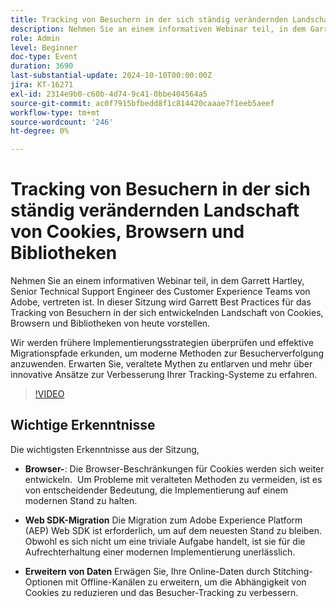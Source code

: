 ```yaml
---
title: Tracking von Besuchern in der sich ständig verändernden Landschaft von Cookies, Browsern und Bibliotheken
description: Nehmen Sie an einem informativen Webinar teil, in dem Garrett Hartley, Senior Technical Support Engineer des Customer Experience Teams von Adobe, vertreten ist. In dieser Sitzung wird Garrett Best Practices für die Verfolgung von Besuchern in der sich entwickelnden Landschaft von Cookies, Browsern und Bibliotheken von heute vorstellen. Wir werden frühere Implementierungsstrategien überprüfen und effektive Migrationspfade erkunden, um moderne Besucher-Tracking-Methoden anzuwenden. Erwarten Sie, veraltete Mythen zu entlarven und mehr über innovative Ansätze zur Verbesserung Ihrer Tracking-Systeme zu erfahren.
role: Admin
level: Beginner
doc-type: Event
duration: 3690
last-substantial-update: 2024-10-10T00:00:00Z
jira: KT-16271
exl-id: 2314e9b0-c60b-4d74-9c41-0bbe404564a5
source-git-commit: ac0f7915bfbedd8f1c814420caaae7f1eeb5aeef
workflow-type: tm+mt
source-wordcount: '246'
ht-degree: 0%

---
```


# Tracking von Besuchern in der sich ständig verändernden Landschaft von Cookies, Browsern und Bibliotheken

Nehmen Sie an einem informativen Webinar teil, in dem Garrett Hartley, Senior Technical Support Engineer des Customer Experience Teams von Adobe, vertreten ist. In dieser Sitzung wird Garrett Best Practices für das Tracking von Besuchern in der sich entwickelnden Landschaft von Cookies, Browsern und Bibliotheken von heute vorstellen.

Wir werden frühere Implementierungsstrategien überprüfen und effektive Migrationspfade erkunden, um moderne Methoden zur Besucherverfolgung anzuwenden. Erwarten Sie, veraltete Mythen zu entlarven und mehr über innovative Ansätze zur Verbesserung Ihrer Tracking-Systeme zu erfahren.

>[!VIDEO](https://video.tv.adobe.com/v/3434925/?learn=on)

## Wichtige Erkenntnisse

Die wichtigsten Erkenntnisse aus der Sitzung,

* **Browser-**: Die Browser-Beschränkungen für Cookies werden sich weiter entwickeln. &#x200B; Um Probleme mit veralteten Methoden zu vermeiden, ist es von entscheidender Bedeutung, die Implementierung auf einem modernen Stand zu halten. &#x200B;

* **Web SDK-Migration** Die Migration zum Adobe Experience Platform (AEP) Web SDK ist erforderlich, um auf dem neuesten Stand zu bleiben. Obwohl es sich nicht um eine triviale Aufgabe handelt, ist sie für die Aufrechterhaltung einer modernen Implementierung unerlässlich. &#x200B;

* **Erweitern von Daten** Erwägen Sie, Ihre Online-Daten durch Stitching-Optionen mit Offline-Kanälen zu erweitern, um die Abhängigkeit von Cookies zu reduzieren und das Besucher-Tracking zu verbessern. &#x200B;
